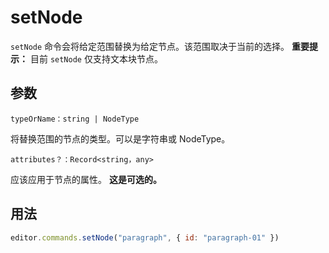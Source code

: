 # setNode
`setNode` 命令会将给定范围替换为给定节点。该范围取决于当前的选择。 **重要提示：** 目前 `setNode` 仅支持文本块节点。

## 参数

`typeOrName：string | NodeType`

将替换范围的节点的类型。可以是字符串或 NodeType。

`attributes？：Record<string，any>`

应该应用于节点的属性。 **这是可选的。**

## 用法
```js
editor.commands.setNode("paragraph", { id: "paragraph-01" })
```